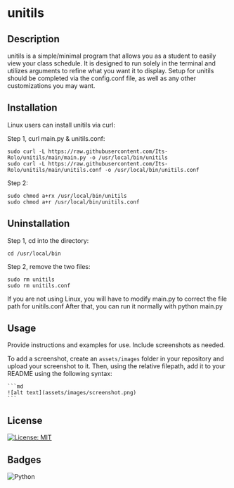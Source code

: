 # unitils

## Description

unitils is a simple/minimal program that allows you as a student to easily view your class schedule.
It is designed to run solely in the terminal and utilizes arguments to refine what you want it to display.
Setup for unitils should be completed via the config.conf file, as well as any other customizations you may want.

## Installation

Linux users can install unitils via curl:

Step 1, curl main.py & unitils.conf:
```
sudo curl -L https://raw.githubusercontent.com/Its-Rolo/unitils/main/main.py -o /usr/local/bin/unitils
sudo curl -L https://raw.githubusercontent.com/Its-Rolo/unitils/main/unitils.conf -o /usr/local/bin/unitils.conf
```
Step 2:
```
sudo chmod a+rx /usr/local/bin/unitils
sudo chmod a+r /usr/local/bin/unitils.conf
```

## Uninstallation

Step 1, cd into the directory:
```
cd /usr/local/bin
```
Step 2, remove the two files:
```
sudo rm unitils
sudo rm unitils.conf
```

If you are not using Linux, you will have to modify main.py to correct the file path for unitils.conf
After that, you can run it normally with python main.py

## Usage

Provide instructions and examples for use. Include screenshots as needed.

To add a screenshot, create an `assets/images` folder in your repository and upload your screenshot to it. Then, using the relative filepath, add it to your README using the following syntax:

    ```md
    ![alt text](assets/images/screenshot.png)
    ```

## License

[![License: MIT](https://img.shields.io/badge/License-MIT-yellow.svg)](https://opensource.org/licenses/MIT)

## Badges

![Python](https://img.shields.io/badge/Python-3.x-blue?logo=python&logoColor=white)
